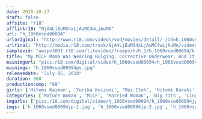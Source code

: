 ```yaml
---
date: 2018-10-27
draft: false
affsite: "r18"
afflinkr18: "NjA4LjEuMS4xLjAuMC4wLjAuMA"
url: "h_1060vsed00094"
urloriginal: "http://www.r18.com/videos/vod/movies/detail/-/id=h_1060vsed00094"
urlfinal: "http://media.r18.com/track/NjA4LjEuMS4xLjAuMC4wLjAuMA/videos/vod/movies/detail/-/id=h_1060vsed00094"
samplevid: "awspv3001.r18.com/litevideo/freepv/h/h_1/h_1060vsed00094/h_1060vsed00094_dmb_w.mp4"
title: "My MILF Mama Was Wearing Bulging, Corrective Underwear, And It Was Strangely Sexy, And Now My Cock Is Practically Bursting Out Of My Pants!"
mainimgurl: "pics.r18.com/digital/video/h_1060vsed00094/h_1060vsed00094ps.jpg"
mainimgs: "h_1060vsed00094ps.jpg"
releasedate: "July 05, 2018"
duration: 360
productioncomp: "69"
girls: ['Hitomi Kaiman', 'Yurika Koizumi', 'Mai Itoh', 'Hitomi Karaki', 'Iku Kondo\n(Ikumi Kondo)']
categories: ['Mature Woman', 'MILF', 'Married Woman', 'Big Tits', 'Lingerie', 'Relatives', 'Nymphomaniac', 'Over 4 Hours']
imgurls: ['pics.r18.com/digital/video/h_1060vsed00094/h_1060vsed00094jp-1.jpg', 'pics.r18.com/digital/video/h_1060vsed00094/h_1060vsed00094jp-2.jpg', 'pics.r18.com/digital/video/h_1060vsed00094/h_1060vsed00094jp-3.jpg', 'pics.r18.com/digital/video/h_1060vsed00094/h_1060vsed00094jp-4.jpg', 'pics.r18.com/digital/video/h_1060vsed00094/h_1060vsed00094jp-5.jpg', 'pics.r18.com/digital/video/h_1060vsed00094/h_1060vsed00094jp-6.jpg', 'pics.r18.com/digital/video/h_1060vsed00094/h_1060vsed00094jp-7.jpg', 'pics.r18.com/digital/video/h_1060vsed00094/h_1060vsed00094jp-8.jpg', 'pics.r18.com/digital/video/h_1060vsed00094/h_1060vsed00094jp-9.jpg', 'pics.r18.com/digital/video/h_1060vsed00094/h_1060vsed00094jp-10.jpg', 'pics.r18.com/digital/video/h_1060vsed00094/h_1060vsed00094jp-11.jpg', 'pics.r18.com/digital/video/h_1060vsed00094/h_1060vsed00094jp-12.jpg', 'pics.r18.com/digital/video/h_1060vsed00094/h_1060vsed00094jp-13.jpg', 'pics.r18.com/digital/video/h_1060vsed00094/h_1060vsed00094jp-14.jpg', 'pics.r18.com/digital/video/h_1060vsed00094/h_1060vsed00094jp-15.jpg', 'pics.r18.com/digital/video/h_1060vsed00094/h_1060vsed00094jp-16.jpg', 'pics.r18.com/digital/video/h_1060vsed00094/h_1060vsed00094jp-17.jpg', 'pics.r18.com/digital/video/h_1060vsed00094/h_1060vsed00094jp-18.jpg', 'pics.r18.com/digital/video/h_1060vsed00094/h_1060vsed00094jp-19.jpg', 'pics.r18.com/digital/video/h_1060vsed00094/h_1060vsed00094jp-20.jpg']
imgs: ['h_1060vsed00094jp-1.jpg', 'h_1060vsed00094jp-2.jpg', 'h_1060vsed00094jp-3.jpg', 'h_1060vsed00094jp-4.jpg', 'h_1060vsed00094jp-5.jpg', 'h_1060vsed00094jp-6.jpg', 'h_1060vsed00094jp-7.jpg', 'h_1060vsed00094jp-8.jpg', 'h_1060vsed00094jp-9.jpg', 'h_1060vsed00094jp-10.jpg', 'h_1060vsed00094jp-11.jpg', 'h_1060vsed00094jp-12.jpg', 'h_1060vsed00094jp-13.jpg', 'h_1060vsed00094jp-14.jpg', 'h_1060vsed00094jp-15.jpg', 'h_1060vsed00094jp-16.jpg', 'h_1060vsed00094jp-17.jpg', 'h_1060vsed00094jp-18.jpg', 'h_1060vsed00094jp-19.jpg', 'h_1060vsed00094jp-20.jpg']
---
```

